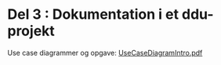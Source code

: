 # Del 3 : Dokumentation i et ddu-projekt

Use case diagrammer og opgave:
[UseCaseDiagramIntro.pdf](UseCaseDiagramIntro.pdf)
